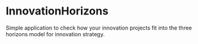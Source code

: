 # InnovationHorizons
Simple application to check how your innovation projects fit into the three horizons model for innovation strategy.
